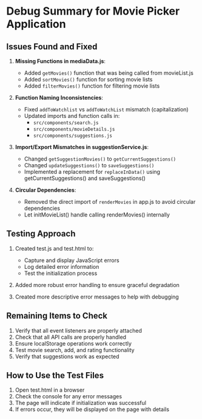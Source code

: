 # Debug Summary for Movie Picker Application

## Issues Found and Fixed

1. **Missing Functions in mediaData.js**:
   - Added `getMovies()` function that was being called from movieList.js
   - Added `sortMovies()` function for sorting movie lists
   - Added `filterMovies()` function for filtering movie lists

2. **Function Naming Inconsistencies**:
   - Fixed `addToWatchlist` vs `addToWatchList` mismatch (capitalization)
   - Updated imports and function calls in:
     - `src/components/search.js`
     - `src/components/movieDetails.js`
     - `src/components/suggestions.js`

3. **Import/Export Mismatches in suggestionService.js**:
   - Changed `getSuggestionMovies()` to `getCurrentSuggestions()`
   - Changed `updateSuggestions()` to `saveSuggestions()`
   - Implemented a replacement for `replaceInData()` using getCurrentSuggestions() and saveSuggestions()

4. **Circular Dependencies**:
   - Removed the direct import of `renderMovies` in app.js to avoid circular dependencies
   - Let initMovieList() handle calling renderMovies() internally

## Testing Approach

1. Created test.js and test.html to:
   - Capture and display JavaScript errors
   - Log detailed error information
   - Test the initialization process

2. Added more robust error handling to ensure graceful degradation

3. Created more descriptive error messages to help with debugging

## Remaining Items to Check

1. Verify that all event listeners are properly attached
2. Check that all API calls are properly handled
3. Ensure localStorage operations work correctly
4. Test movie search, add, and rating functionality
5. Verify that suggestions work as expected

## How to Use the Test Files

1. Open test.html in a browser
2. Check the console for any error messages
3. The page will indicate if initialization was successful
4. If errors occur, they will be displayed on the page with details 